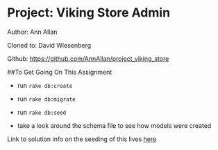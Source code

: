 Project: Viking Store Admin
========================

Author: Ann Allan

Cloned to: David Wiesenberg

Github: https://github.com/AnnAllan/project_viking_store

##To Get Going On This Assignment
- run `rake db:create`
- run `rake db:migrate`
- run `rake db:seed`

- take a look around the schema file to see how models were created

Link to solution info on the seeding of this lives [here](https://gist.github.com/betweenparentheses/0b6b325ceaaea76a521d)
